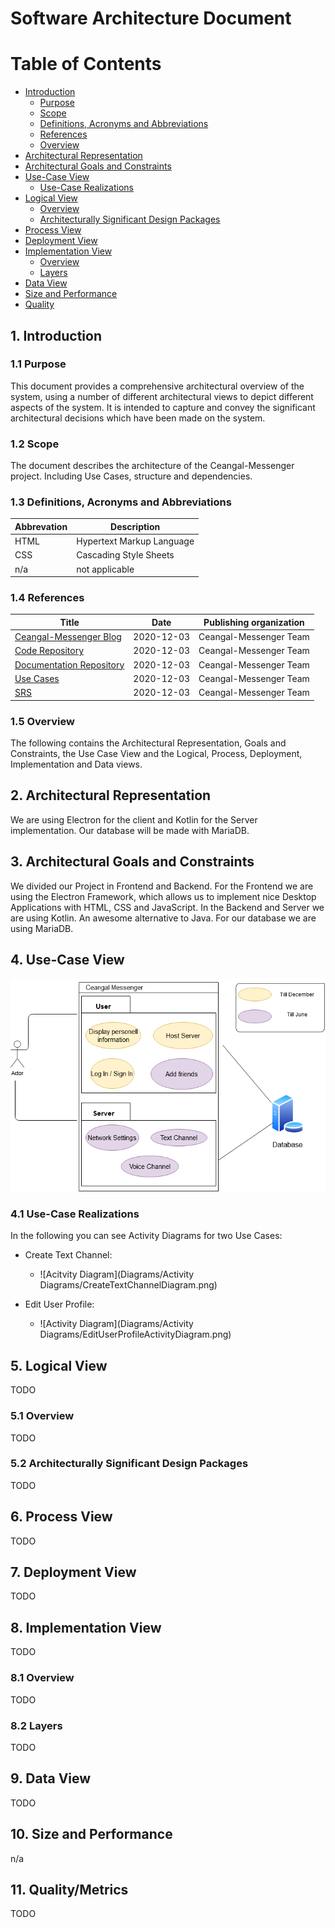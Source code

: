 # Software Architecture Document

# Table of Contents

- [Introduction](#1-introduction)
    - [Purpose](#11-purpose)
    - [Scope](#12-scope)
    - [Definitions, Acronyms and Abbreviations](#13-definitions-acronyms-and-abbreviations)
    - [References](#14-references)
    - [Overview](#15-overview)
- [Architectural Representation](#2-architectural-representation)
- [Architectural Goals and Constraints](#3-architectural-goals-and-constraints)
- [Use-Case View](#4-use-case-view)
    - [Use-Case Realizations](#41-use-case-realizations)
- [Logical View](#5-logical-view)
    - [Overview](#51-overview)
    - [Architecturally Significant Design Packages](#52-architecturally-significant-design-packages)
- [Process View](#6-process-view)
- [Deployment View](#7-deployment-view)
- [Implementation View](#8-implementation-view)
    - [Overview](#81-overview)
    - [Layers](#82-layers)
- [Data View](#9-data-view)
- [Size and Performance](#10-size-and-performance)
- [Quality](#11-qualitymetrics)

## 1. Introduction

### 1.1 Purpose

This document provides a comprehensive architectural overview of the system, using a number of different architectural
views to depict different aspects of the system. It is intended to capture and convey the significant architectural
decisions which have been made on the system.

### 1.2 Scope

The document describes the architecture of the Ceangal-Messenger project. Including Use Cases, structure and
dependencies.

### 1.3 Definitions, Acronyms and Abbreviations

| Abbrevation | Description                            |
| ----------- | -------------------------------------- |
| HTML        | Hypertext Markup Language              |
| CSS         | Cascading Style Sheets                 |
| n/a         | not applicable                         |

### 1.4 References

| Title                                                                                                                               |     Date     | Publishing organization   |
| ------------------------------------------------------------------------------------------------------------------------------------|:------------:| ------------------------- |
| [Ceangal-Messenger Blog](https://ceangalmessenger.wordpress.com/)                                                                            | 2020-12-03   | Ceangal-Messenger Team            |
| [Code Repository](https://github.com/LorenzSeufert/CeangalMessenger---Code)                                                          | 2020-12-03   | Ceangal-Messenger Team             |
| [Documentation Repository](https://github.com/LorenzSeufert/CeangalMessenger---Documentation)                                                      | 2020-12-03   | Ceangal-Messenger Team              |
| [Use Cases](https://github.com/LorenzSeufert/CeangalMessenger---Documentation/tree/main/UseCases)                                     | 2020-12-03  | Ceangal-Messenger Team  |
| [SRS](https://github.com/LorenzSeufert/CeangalMessenger---Documentation/blob/main/Software_Requirements_Specification.md)                                                      | 2020-12-03   | Ceangal-Messenger Team              |

### 1.5 Overview

The following contains the Architectural Representation, Goals and Constraints, the Use Case View and the Logical,
Process, Deployment, Implementation and Data views.

## 2. Architectural Representation

We are using Electron for the client and Kotlin for the Server implementation. Our database will be made with MariaDB.

## 3. Architectural Goals and Constraints

We divided our Project in Frontend and Backend. For the Frontend we are using the Electron Framework, which allows us to
implement nice Desktop Applications with HTML, CSS and JavaScript. In the Backend and Server we are using Kotlin. An
awesome alternative to Java. For our database we are using MariaDB.

## 4. Use-Case View

![Use Case](UseCaseDiagram.png)

### 4.1 Use-Case Realizations

In the following you can see Activity Diagrams for two Use Cases:

- Create Text Channel:
    - ![Acitvity Diagram](Diagrams/Activity Diagrams/CreateTextChannelDiagram.png)

- Edit User Profile:
    - ![Activity Diagram](Diagrams/Activity Diagrams/EditUserProfileActivityDiagram.png)

## 5. Logical View

TODO

### 5.1 Overview

TODO

### 5.2 Architecturally Significant Design Packages

TODO

## 6. Process View

TODO

## 7. Deployment View

TODO

## 8. Implementation View

TODO

### 8.1 Overview

TODO

### 8.2 Layers

TODO

## 9. Data View

TODO

## 10. Size and Performance

n/a

## 11. Quality/Metrics

TODO